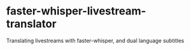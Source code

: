 # faster-whisper-livestream-translator
Translating livestreams with faster-whisper, and dual language subtitles
